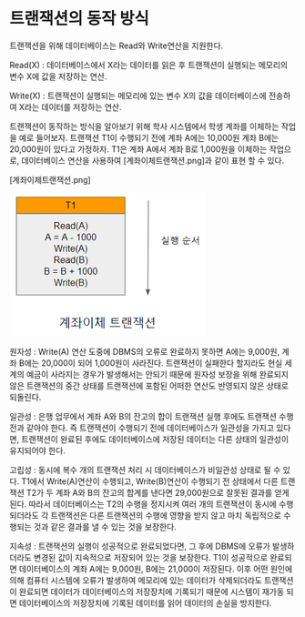 # 트랜잭션의 동작 방식

트랜잭션을 위해 데이터베이스는 Read와 Write연산을 지원한다.

Read(X) : 데이터베이스에서 X라는 데이터를 읽은 후 트랜잭션이 실행되는 메모리의 변수 X에 값을 저장하는 연산.

Write(X) : 트랜잭션이 실행되는 메모리에 있는 변수 X의 값을 데이터베이스에 전송하여 X라는 데이터를 저장하는 연산.

트랜잭션이 동작하는 방식을 알아보기 위해 학사 시스템에서 학생 계좌를 이체하는 작업을 예로 들어보자. 트랜잭션 T1이 수행되기 전에 계좌 A에는 10,000원 계좌 B에는 20,000원이 있다고 가정하자. T1은 계좌 A에서 계좌 B로 1,000원을 이체하는 작업으로, 데이터베이스 연산을 사용하여 [계좌이체트랜잭션.png]과 같이 표현 할 수 있다.


[계좌이체트랜잭션.png]

![계좌이체트랜잭션](image/계좌이체트랜잭션.png)


원자성 : Write(A) 연산 도중에 DBMS의 오류로 완료하지 못하면 A에는 9,000원, 계좌 B에는 20,000이 되어 1,000원이 사라진다.
트랜잭션이 실패한다 할지라도 현실 세계의 예금이 사라지는 경우가 발생해서는 안되기 때문에 원자성 보장을 위해 완료되지 않은 트랜잭션의 중간 상태를 트랜잭션에 포함된 어떠한 연산도 반영되지 않은 상태로 되돌린다.


일관성 : 은행 업무에서 계좌 A와 B의 잔고의 합이 트랜잭션 실행 후에도 트랜잭션 수행 전과 같아야 한다. 즉 트랜잭션이 수행되기 전에 데이터베이스가 일관성을 가지고 있다면, 트랜잭션이 완료된 후에도 데이터베이스에 저장된 데이터는 다른 상태의 일관성이 유지되어야 한다.


고립성 : 동시에 복수 개의 트랜잭션 처리 시 데이터베이스가 비일관성 상태로 될 수 있다. T1에서 Write(A)연산이 수행되고, Write(B)연산이 수행되기 전 상태에서 다른 트랜잭션 T2가 두 계좌 A와 B의 잔고의 합계를 낸다면 29,000원으로 잘못된 결과를 얻게 된다. 따라서 데이터베이스는 T2의 수행을 정지시켜 여러 개의 트랜잭션이 동시에 수행되더라도 각 트랜잭션은 다른 트랜잭션의 수행에 영향을 받지 않고 마치 독립적으로 수행되는 것과 같은 결과를 낼 수 있는 것을 보장한다.


지속성 : 트랜잭션의 실행이 성공적으로 완료되었다면, 그 후에 DBMS에 오류가 발생하더라도 변경된 값이 지속적으로 저장되어 있는 것을 보장한다. T1이 성공적으로 완료되면 데이터베이스의 계좌 A에는 9,000원, B에는 21,000이 저장된다. 이후 어떤 원인에 의해 컴퓨터 시스템에 오류가 발생하여 메모리에 있는 데이터가 삭제되더라도 트랜잭션이 완료되면 데이터가 데이터베이스의 저장장치에 기록되기 때문에 시스템이 재가동 되면 데이터베이스의 저장장치에 기록된 데이터를 읽어 데이터의 손실을 방지한다.